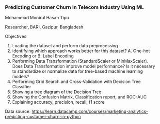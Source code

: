 ### Predicting Customer Churn in Telecom Industry Using ML
Mohammad Monirul Hasan Tipu

Researcher, BARI, Gazipur, Bangladesh

Objectives:

1. Loading the dataset and perform data preprocessing
2. Identifying which approach works better for this dataset? A. One-hot Encoding or B. Label Encoding
3. Performing Data Transformation (StandardScaler or MinMaxScaler). Does Data Transformation improve model performance? Is it necessary to standardize or normalize data for tree-based machine learning models?
4. Performing Grid Search and Cross-Validation with Decision Tree Classifier
5. Showing a tree diagram of the Decision Tree
6. Showing the Confusion Matrix, Classification report, and ROC-AUC
7. Explaining accuracy, precision, recall, f1 score

Data source: https://learn.datacamp.com/courses/marketing-analytics-predicting-customer-churn-in-python
